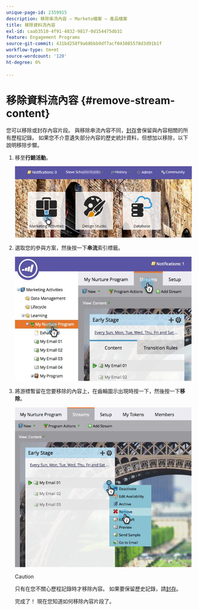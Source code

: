 ```yaml
---
unique-page-id: 2359915
description: 移除串流內容 — Marketo檔案 — 產品檔案
title: 移除資料流內容
exl-id: caab3510-4f91-4832-9817-0d154475db31
feature: Engagement Programs
source-git-commit: 431bd258f9a68bbb9df7acf043085578d3d91b1f
workflow-type: tm+mt
source-wordcount: '120'
ht-degree: 0%

---
```


# 移除資料流內容 {#remove-stream-content}

您可以移除或封存內容片段。 與移除串流內容不同，[封存](/help/marketo/product-docs/email-marketing/drip-nurturing/using-stream-content/archive-and-unarchive-stream-content.md)會保留與內容相關的所有歷程記錄。 如果您不介意遺失部分內容的歷史統計資料，但想加以移除，以下說明移除步驟。

1. 移至&#x200B;**行銷活動**。

   ![](assets/login-marketing-activities-1.png)

1. 選取您的參與方案，然後按一下&#x200B;**串流**&#x200B;索引標籤。

   ![](assets/cloneasteam-3.jpg)

1. 將游標暫留在您要移除的內容上，在齒輪圖示出現時按一下，然後按一下&#x200B;**移除**。

   ![](assets/image2014-9-15-17-3a38-3a15.png)

   >[!CAUTION]
   >
   >只有在您不關心歷程記錄時才移除內容。 如果要保留歷史記錄，請[封存](/help/marketo/product-docs/email-marketing/drip-nurturing/using-stream-content/archive-and-unarchive-stream-content.md)。

   完成了！ 現在您知道如何移除內容片段了。
